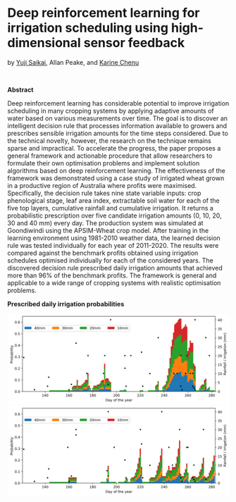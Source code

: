 # Deep reinforcement learning for irrigation scheduling using high-dimensional sensor feedback
by [Yuji Saikai](https://yujisaikai.com), Allan Peake, and [Karine Chenu](https://researchers.uq.edu.au/researcher/1740)

&nbsp;

**Abstract**

Deep reinforcement learning has considerable potential to improve irrigation scheduling in many cropping systems by applying adaptive amounts of water based on various measurements over time. The goal is to discover an intelligent decision rule that processes information available to growers and prescribes sensible irrigation amounts for the time steps considered. Due to the technical novelty, however, the research on the technique remains sparse and impractical. To accelerate the progress, the paper proposes a general framework and actionable procedure that allow researchers to formulate their own optimisation problems and implement solution algorithms based on deep reinforcement learning. The effectiveness of the framework was demonstrated using a case study of irrigated wheat grown in a productive region of Australia where profits were maximised. Specifically, the decision rule takes nine state variable inputs: crop phenological stage, leaf area index, extractable soil water for each of the five top layers, cumulative rainfall and cumulative irrigation. It returns a probabilistic prescription over five candidate irrigation amounts (0, 10, 20, 30 and 40 mm) every day. The production system was simulated at Goondiwindi using the APSIM-Wheat crop model. After training in the learning environment using 1981-2010 weather data, the learned decision rule was tested individually for each year of 2011-2020. The results were compared against the benchmark profits obtained using irrigation schedules optimised individually for each of the considered years. The discovered decision rule prescribed daily irrigation amounts that achieved more than 96% of the benchmark profits. The framework is general and applicable to a wide range of cropping systems with realistic optimisation problems.


**Prescribed daily irrigation probabilities**

![](probabilities.png)
![](probabilities2.png)
